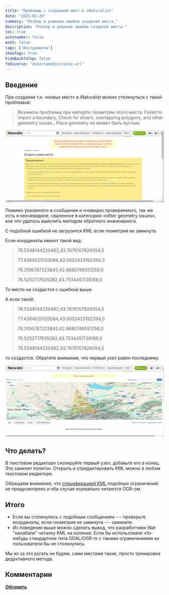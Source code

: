 ```yaml
---
title: "Проблемы с созданием мест в iNaturalist"
date: "2025-02-28"
summary: "Разбор и решение ошибки создания места."
description: "Разбор и решение ошибки создания места."
toc: true
autonumber: false
math: false
tags: ["Инструменты"]
showTags: true
hideBackToTop: false
fediverse: "@username@instance.url"
---
```


## Введение

При создании т.н. «новых мест» в iNaturalist можно столкнуться с такой проблемой:

>Возникли проблемы при импорте геометрии этого места: Failed to import a boundary. Check for slivers, overlapping polygons, and other geometry issues., Place geometry не может быть пустым.

![69401_original.png](69401_original.png)

Помимо указанного в сообщении и очевидно проверяемого, так же есть и неочевидное, сваленное в категорию «other geometry issues», кое что удалось выяснить методом обратного инжиниринга.

С подобной ошибкой не загрузится KML если геометрия не замкнута.

Если координаты имеют такой вид:

>76.5348144220482,43.7676107824054,0
>
>77.4364025120084,43.0002433192394,0
>
>76.3106787223843,42.9880749551258,0
>
>76.5252717635082,43.7534451736168,0

То место не создастся с ошибкой выше.

А если такой:

>76.5348144220482,43.7676107824054,0
>
>77.4364025120084,43.0002433192394,0
>
>76.3106787223843,42.9880749551258,0
>
>76.5252717635082,43.7534451736168,0
>
>76.5348144220482,43.7676107824054,0

то создастся. Обратите внимание, что первый узел равен последнему.

![69177_original.png)](69177_original.png)

## Что делать?

В текстовом редакторе скопируйте первый узел, добавьте его в конец. Это замкнет полигон. Открыть и отредактировать KML можно в любом текстовом редакторе.

Обращаем внимание, что [спецификацией KML](https://developers.google.com/kml/documentation/kmlreference) подобных ограничений не предусмотрено и оба случая нормально читаются OGR-ом.

## Итого

* Если вы столкнулись с подобным сообщением --- проверьте координаты, если геометрия не замкнута --- замкните.
* Из поведения выше можно сделать вывод, что разработчики iNat "налабали" читалку KML на коленке. Если бы использовали что-нибудь стандартное типа GDAL/OGR то с такими ограничениями их пользователи бы не столкнулись.

Мы их за это ругать не будем, сами местами такие, просто тренировка дедуктивного метода.

## Комментарии

[**Обсудить**](https://t.me/answer42geo/60)
